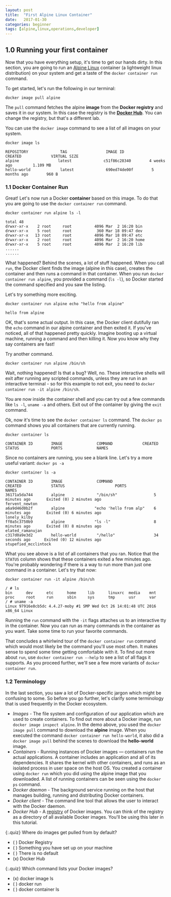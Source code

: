 ```yaml
---
layout: post
title:  "First Alpine Linux Container"
date:   2017-01-30
categories: beginner
tags: [alpine,linux,operations,developer]
---
```

## 1.0 Running your first container
Now that you have everything setup, it's time to get our hands dirty. In this section, you are going to run an [Alpine Linux](http://www.alpinelinux.org/) container (a lightweight linux distribution) on your system and get a taste of the `docker container run` command.

To get started, let's run the following in our terminal:

```.term1
docker image pull alpine
```

The `pull` command fetches the alpine **image** from the **Docker registry** and saves it in our system. In this case the registry is the **[Docker Hub](https://hub.docker.com)**. You can change the registry, but that's a different lab.

You can use the `docker image` command to see a list of all images on your system.

```.term1
docker image ls
```
```
REPOSITORY              TAG                 IMAGE ID            CREATED             VIRTUAL SIZE
alpine                 latest              c51f86c28340        4 weeks ago         1.109 MB
hello-world             latest              690ed74de00f        5 months ago        960 B
```

### 1.1 Docker Container Run
Great! Let's now run a Docker **container** based on this image. To do that you are going to use the `docker container run` command.

```.term1
docker container run alpine ls -l
```
```
total 48
drwxr-xr-x    2 root     root          4096 Mar  2 16:20 bin
drwxr-xr-x    5 root     root           360 Mar 18 09:47 dev
drwxr-xr-x   13 root     root          4096 Mar 18 09:47 etc
drwxr-xr-x    2 root     root          4096 Mar  2 16:20 home
drwxr-xr-x    5 root     root          4096 Mar  2 16:20 lib
......
......
```
What happened? Behind the scenes, a lot of stuff happened. When you call `run`, the Docker client finds the image (alpine in this case), creates the container and then runs a command in that container. When you run `docker container run alpine`, you provided a command (`ls -l`), so Docker started the command specified and you saw the listing.

Let's try something more exciting.

```.term1
docker container run alpine echo "hello from alpine"
```
```
hello from alpine
```
OK, that's some actual output. In this case, the Docker client dutifully ran the `echo` command in our alpine container and then exited it. If you've noticed, all of that happened pretty quickly. Imagine booting up a virtual machine, running a command and then killing it. Now you know why they say containers are fast!

Try another command.
```.term1
docker container run alpine /bin/sh
```

Wait, nothing happened! Is that a bug? Well, no. These interactive shells will exit after running any scripted commands, unless they are run in an interactive terminal - so for this example to not exit, you need to `docker container run -it alpine /bin/sh`.

You are now inside the container shell and you can try out a few commands like `ls -l`, `uname -a` and others. Exit out of the container by giving the `exit` command.


Ok, now it's time to see the `docker container ls` command. The `docker ps` command shows you all containers that are currently running.

```.term1
docker container ls
```
```
CONTAINER ID        IMAGE               COMMAND             CREATED             STATUS              PORTS               NAMES
```

Since no containers are running, you see a blank line. Let's try a more useful variant: `docker ps -a`

```.term1
docker container ls -a
```
```
CONTAINER ID        IMAGE               COMMAND                  CREATED             STATUS                      PORTS               NAMES
36171a5da744        alpine              "/bin/sh"                5 minutes ago       Exited (0) 2 minutes ago                        fervent_newton
a6a9d46d0b2f        alpine             "echo 'hello from alp"    6 minutes ago       Exited (0) 6 minutes ago                        lonely_kilby
ff0a5c3750b9        alpine             "ls -l"                   8 minutes ago       Exited (0) 8 minutes ago                        elated_ramanujan
c317d0a9e3d2        hello-world         "/hello"                 34 seconds ago      Exited (0) 12 minutes ago                       stupefied_mcclintock
```

What you see above is a list of all containers that you ran. Notice that the `STATUS` column shows that these containers exited a few minutes ago. You're probably wondering if there is a way to run more than just one command in a container. Let's try that now:

```.term1
docker container run -it alpine /bin/sh
```
```
/ # ls
bin      dev      etc      home     lib      linuxrc  media    mnt      proc     root     run      sbin     sys      tmp      usr      var
/ # uname -a
Linux 97916e8cb5dc 4.4.27-moby #1 SMP Wed Oct 26 14:01:48 UTC 2016 x86_64 Linux
```
Running the `run` command with the `-it` flags attaches us to an interactive tty in the container. Now you can run as many commands in the container as you want. Take some time to run your favorite commands.

That concludes a whirlwind tour of the `docker container run` command which would most likely be the command you'll use most often. It makes sense to spend some time getting comfortable with it. To find out more about `run`, use `docker container run --help` to see a list of all flags it supports. As you proceed further, we'll see a few more variants of `docker container run`.
### 1.2 Terminology
In the last section, you saw a lot of Docker-specific jargon which might be confusing to some. So before you go further, let's clarify some terminology that is used frequently in the Docker ecosystem.

- *Images* - The file system and configuration of our application which are used to create containers. To find out more about a Docker image, run `docker image inspect alpine`. In the demo above, you used the `docker image pull` command to download the **alpine** image. When you executed the command `docker container run hello-world`, it also did a `docker image pull` behind the scenes to download the **hello-world** image.
- *Containers* - Running instances of Docker images &mdash; containers run the actual applications. A container includes an application and all of its dependencies. It shares the kernel with other containers, and runs as an isolated process in user space on the host OS. You created a container using `docker run` which you did using the alpine image that you downloaded. A list of running containers can be seen using the `docker ps` command.
- *Docker daemon* - The background service running on the host that manages building, running and distributing Docker containers.
- *Docker client* - The command line tool that allows the user to interact with the Docker daemon.
- *Docker Hub* - A [registry](https://hub.docker.com/explore/) of Docker images. You can think of the registry as a directory of all available Docker images. You'll be using this later in this tutorial.

{:.quiz}
Where do images get pulled from by default?
- ( ) Docker Registry
- ( ) Something you have set up on your machine
- ( ) There is no default
- (x) Docker Hub

{:.quiz}
Which command lists your Docker images?
- (x) docker image ls
- ( ) docker run
- ( ) docker container ls
